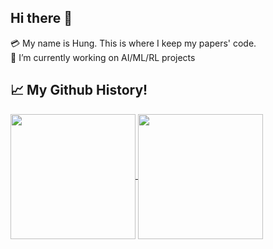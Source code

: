 ## Hi there 👋
💳 My name is Hung. This is where I keep my papers' code.  
🔭 I’m currently working on AI/ML/RL projects

## 📈 My Github History!
<a href="https://github.com/thaihungle/github-readme-stats">
  <img height=200 align="center" src="https://github-readme-stats.vercel.app/api?username=thaihungle&show_icons=true&theme=radical" />
</a>
<a href="https://github.com/thaihungle/top-langs">
  <img height=200 align="center" src="https://github-readme-stats.vercel.app/api/top-langs/?username=thaihungle&theme=radical" />
</a>


<!--
**thaihungle/thaihungle** is a ✨ _special_ ✨ repository because its `README.md` (this file) appears on your GitHub profile.

Here are some ideas to get you started:

- 🔭 I’m currently working on ...
- 🌱 I’m currently learning ...
- 👯 I’m looking to collaborate on ...
- 🤔 I’m looking for help with ...
- 💬 Ask me about ...
- 📫 How to reach me: ...
- 😄 Pronouns: ...
- ⚡ Fun fact: ...
-->


